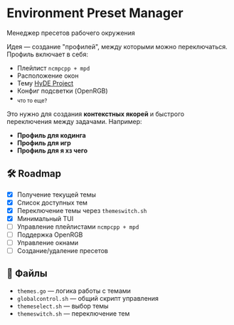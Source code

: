 # Environment Preset Manager

Менеджер пресетов рабочего окружения

Идея — создание "профилей", между которыми можно переключаться.  
Профиль включает в себя:  
- Плейлист `ncmpcpp + mpd`  
- Расположение окон  
- Тему [HyDE Project](https://github.com/HyDE-Project/HyDE)  
- Конфиг подсветки (OpenRGB)  
- <sub>что то еще?</sub>

Это нужно для создания **контекстных якорей** и быстрого переключения между задачами. Например:  
- **Профиль для кодинга**  
- **Профиль для игр**  
- **Профиль для я хз чего** 

## 🛠️ Roadmap
- [x] Получение текущей темы  
- [x] Список доступных тем  
- [x] Переключение темы через `themeswitch.sh`
- [x] Минимальный TUI 
- [ ] Управление плейлистами `ncmpcpp + mpd`  
- [ ] Поддержка OpenRGB  
- [ ] Управление окнами  
- [ ] Создание/удаление пресетов  

## 📂 Файлы
- `themes.go` — логика работы с темами  
- `globalcontrol.sh` — общий скрипт управления  
- `themeselect.sh` — выбор темы  
- `themeswitch.sh` — переключение тем  
